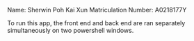 Name: Sherwin Poh Kai Xun
Matriculation Number: A0218177Y

To run this app, the front end and back end are ran separately simultaneously on two powershell windows.
